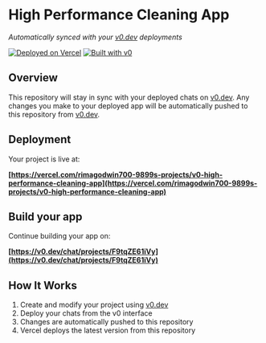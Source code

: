 # High Performance Cleaning App

*Automatically synced with your [v0.dev](https://v0.dev) deployments*

[![Deployed on Vercel](https://img.shields.io/badge/Deployed%20on-Vercel-black?style=for-the-badge&logo=vercel)](https://vercel.com/rimagodwin700-9899s-projects/v0-high-performance-cleaning-app)
[![Built with v0](https://img.shields.io/badge/Built%20with-v0.dev-black?style=for-the-badge)](https://v0.dev/chat/projects/F9tqZE61iVy)

## Overview

This repository will stay in sync with your deployed chats on [v0.dev](https://v0.dev).
Any changes you make to your deployed app will be automatically pushed to this repository from [v0.dev](https://v0.dev).

## Deployment

Your project is live at:

**[https://vercel.com/rimagodwin700-9899s-projects/v0-high-performance-cleaning-app](https://vercel.com/rimagodwin700-9899s-projects/v0-high-performance-cleaning-app)**

## Build your app

Continue building your app on:

**[https://v0.dev/chat/projects/F9tqZE61iVy](https://v0.dev/chat/projects/F9tqZE61iVy)**

## How It Works

1. Create and modify your project using [v0.dev](https://v0.dev)
2. Deploy your chats from the v0 interface
3. Changes are automatically pushed to this repository
4. Vercel deploys the latest version from this repository